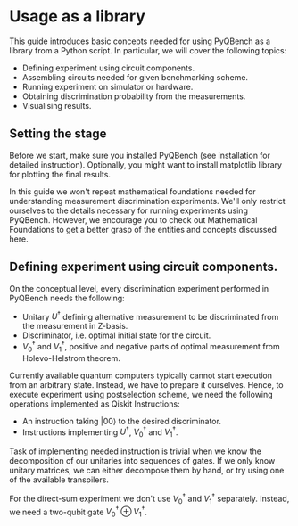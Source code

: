 # Usage as a library

This guide introduces basic concepts needed for using PyQBench as a library from a Python
script. In particular, we will cover the following topics:

- Defining experiment using circuit components.
- Assembling circuits needed for given benchmarking scheme.
- Running experiment on simulator or hardware.
- Obtaining discrimination probability from the measurements.
- Visualising results.

## Setting the stage

Before we start, make sure you installed PyQBench (see installation for detailed instruction).
Optionally, you might want to install matplotlib library for plotting the final results.

In this guide we won't repeat mathematical foundations needed for understanding measurement
discrimination experiments. We'll only restrict ourselves to the details necessary for running 
experiments using PyQBench. However, we encourage you to check out Mathematical Foundations to
get a better grasp of the entities and concepts discussed here.

## Defining experiment using circuit components.

On the conceptual level, every discrimination experiment performed in PyQBench needs the following:

- Unitary $U^\dagger$ defining alternative measurement to be discriminated from the measurement
  in Z-basis.
- Discriminator, i.e. optimal initial state for the circuit.
- $V_0^\dagger$ and $V_1^\dagger$, positive and negative parts of optimal 
  measurement from Holevo-Helstrom theorem.

Currently available quantum computers typically cannot start execution from an arbitrary state. 
Instead, we have to prepare it ourselves. Hence, to execute experiment using postselection 
scheme, we need the following operations implemented as Qiskit Instructions:

- An instruction taking $|00\rangle$ to the desired discriminator.
- Instructions implementing $U^\dagger$, $V_0^\dagger$ and $V_1^\dagger$.

Task of implementing needed instruction is trivial when we know the decomposition of our 
unitaries into sequences of gates. If we only know unitary matrices, we can either decompose 
them by hand, or try using one of the available transpilers.

For the direct-sum experiment we don't use $V_0^\dagger$ and $V_1^\dagger$ separately. Instead, 
we need a two-qubit gate $V_0^\dagger \oplus V_1^\dagger$.

